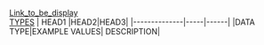 [Link_to_be_display](Actual_Link)                
[TYPES](https://upload.wikimedia.org/wikipedia/commons/thumb/e/e4/Latte_and_dark_coffee.jpg/1200px-Latte_and_dark_coffee.jpg)
|   HEAD1     |HEAD2|HEAD3|
|--------------|-----|------|
|DATA TYPE|EXAMPLE VALUES| DESCRIPTION|
